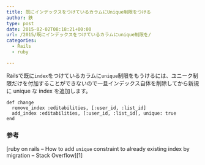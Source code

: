 ```yaml
---
title: 既にインデックスをつけているカラムにUnique制限をつける
author: 鉄
type: post
date: 2015-02-02T08:18:21+00:00
url: /2015/既にインデックスをつけているカラムにunique制限を/
categories:
  - Rails
  - ruby

---
```

Railsで既に`index`をつけているカラムに`unique`制限をもうけるには、ユニーク制限だけを付加することができないので一旦インデックス自体を削除してから新規に unique な index を追加します。

    def change
      remove_index :editabilities, [:user_id, :list_id]
      add_index :editabilities, [:user_id, :list_id], unique: true
    end
    

### 参考

[ruby on rails &#8211; How to add `unique` constraint to already existing index by migration &#8211; Stack Overflow][1]


